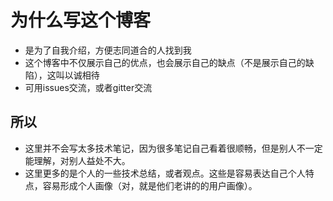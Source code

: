 # 为什么写这个博客

- 是为了自我介绍，方便志同道合的人找到我  
- 这个博客中不仅展示自己的优点，也会展示自己的缺点（不是展示自己的缺陷），这叫以诚相待  
- 可用issues交流，或者gitter交流  

## 所以

- 这里并不会写太多技术笔记，因为很多笔记自己看着很顺畅，但是别人不一定能理解，对别人益处不大。  
- 这里更多的是个人的一些技术总结，或者观点。这些是容易表达自己个人特点，容易形成个人画像（对，就是他们老讲的的用户画像）。